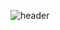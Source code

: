 ![header](https://capsule-render.vercel.app/api?type=waving&color=0:FFCCF1,100:b6f6ff&height=300&section=header&text=Hello,%20I%20am%20Jungwon%20(Jane)%20Jang&fontSize=30&fontColor=ffffff)


<!--
**jwjang1/jwjang1** is a ✨ _special_ ✨ repository because its `README.md` (this file) appears on your GitHub profile.

Here are some ideas to get you started:

- 🔭 I’m currently working on ...
- 🌱 I’m currently learning ...
- 👯 I’m looking to collaborate on ...
- 🤔 I’m looking for help with ...
- 💬 Ask me about ...
- 📫 How to reach me: ...
- 😄 Pronouns: ...
- ⚡ Fun fact: ...
-->
